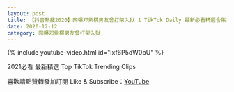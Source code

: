 ```yaml
---
layout: post
title: 【抖音熱搜2020】网曝邓紫棋男友曾打架入狱 1 TikTok Daily 最新必看精選合集2020 12 12
date: 2020-12-12
category: 网曝邓紫棋男友曾打架入狱
---
```


{% include youtube-video.html id="lxf6P5dW0bU" %}

2021必看 最新精選 Top TikTok Trending Clips

喜歡請點贊轉發加訂閱 Like & Subscribe：[YouTube](https://www.youtube.com/channel/UCAoR7VcanIPd04uEq_GIylA/videos)

